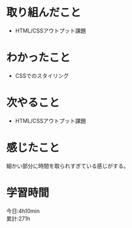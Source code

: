 # 取り組んだこと       
- HTML/CSSアウトプット課題
# わかったこと
- CSSでのスタイリング
# 次やること
- HTML/CSSアウトプット課題
# 感じたこと
細かい部分に時間を取られすぎている感じがする。
# 学習時間  
今日:4h10min  
累計:271h
